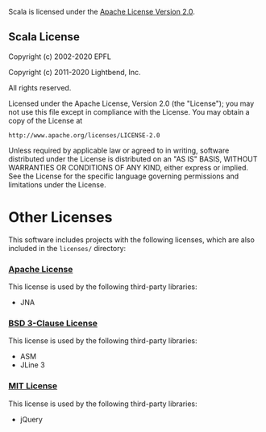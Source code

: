 Scala is licensed under the [Apache License Version 2.0](https://www.apache.org/licenses/LICENSE-2.0).

## Scala License

Copyright (c) 2002-2020 EPFL

Copyright (c) 2011-2020 Lightbend, Inc.

All rights reserved.

Licensed under the Apache License, Version 2.0 (the "License");
you may not use this file except in compliance with the License.
You may obtain a copy of the License at

    http://www.apache.org/licenses/LICENSE-2.0

Unless required by applicable law or agreed to in writing, software
distributed under the License is distributed on an "AS IS" BASIS,
WITHOUT WARRANTIES OR CONDITIONS OF ANY KIND, either express or implied.
See the License for the specific language governing permissions and
limitations under the License.

# Other Licenses

This software includes projects with the following licenses,
which are also included in the `licenses/` directory:

### [Apache License](http://www.apache.org/licenses/LICENSE-2.0.html)
This license is used by the following third-party libraries:

  * JNA

### [BSD 3-Clause License](http://opensource.org/licenses/BSD-3-Clause)
This license is used by the following third-party libraries:

  * ASM
  * JLine 3

### [MIT License](http://www.opensource.org/licenses/MIT)
This license is used by the following third-party libraries:

  * jQuery
